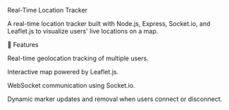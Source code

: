 Real-Time Location Tracker

A real-time location tracker built with Node.js, Express, Socket.io, and Leaflet.js to visualize users' live locations on a map.

🚀 Features

Real-time geolocation tracking of multiple users.

Interactive map powered by Leaflet.js.

WebSocket communication using Socket.io.

Dynamic marker updates and removal when users connect or disconnect.
